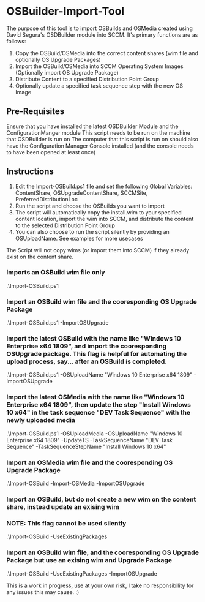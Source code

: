 # OSBuilder-Import-Tool

The purpose of this tool is to import OSBuilds and OSMedia created using David Segura's OSDBuilder module into SCCM. It's primary functions are as follows:
1. Copy the OSBuild/OSMedia into the correct content shares (wim file and optionally OS Upgrade Packages)
2. Import the OSBuild/OSMedia into SCCM Operating System Images (Optionally import OS Upgrade Package)
3. Distribute Content to a specified Distribution Point Group
4. Optionally update a specified task sequence step with the new OS Image

## Pre-Requisites
Ensure that you have installed the latest OSDBuilder Module and the ConfigurationManger module
This script needs to be run on the machine that OSDBuilder is run on
The computer that this script is run on should also have the Configuration Manager Console installed (and the console needs to have been opened at least once)

## Instructions
1. Edit the Import-OSBuild.ps1 file and set the following Global Variables: ContentShare, OSUpgradeContentShare, SCCMSite, PreferredDistributionLoc
2. Run the script and choose the OSBuilds you want to import
3. The script will automatically copy the install.wim to your specified content location, import the wim into SCCM, and distribute the content to the selected Distribution Point Group
4. You can also choose to run the script silently by providing an OSUploadName. See examples for more usecases

The Script will not copy wims (or import them into SCCM) if they already exist on the content share.

### Imports an OSBuild wim file only
.\Import-OSBuild.ps1


### Import an OSBuild wim file and the cooresponding OS Upgrade Package
.\Import-OSBuild.ps1 -ImportOSUpgrade


### Import the latest OSBuild with the name like "Windows 10 Enterprise x64 1809", and import the cooresponding OSUpgrade package. This flag is helpful for automating the upload process, say... after an OSBuild is completed.
.\Import-OSBuild.ps1 -OSUploadName "Windows 10 Enterprise x64 1809" -ImportOSUpgrade


### Import the latest OSMedia with the name like "Windows 10 Enterprise x64 1809", then update the step "Install Windows 10 x64" in the task sequence "DEV Task Sequence" with the newly uploaded media
.\Import-OSBuild.ps1 -OSUploadMedia -OSUploadName "Windows 10 Enterprise x64 1809" -UpdateTS -TaskSequenceName "DEV Task Sequence" -TaskSequenceStepName "Install Windows 10 x64" 


### Import an OSMedia wim file and the cooresponding OS Upgrade Package
.\Import-OSBuild -Import-OSMedia -ImportOSUpgrade


### Import an OSBuild, but do not create a new wim on the content share, instead update an exising wim
### NOTE: This flag cannot be used silently
.\Import-OSBuild -UseExistingPackages


### Import an OSBuild wim file, and the cooresponding OS Upgrade Package but use an exising wim and Upgrade Package
.\Import-OSBuild -UseExistingPackages -ImportOSUpgrade


This is a work in progress, use at your own risk, I take no responsibility for any issues this may cause. :)
